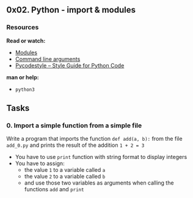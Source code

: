 ## 0x02. Python - import & modules

### Resources
**Read or watch:**

- [Modules](https://intranet.alxswe.com/rltoken/SY-cMfnwbHoPFaJ-D_LWig)
- [Command line
arguments](https://intranet.alxswe.com/rltoken/5e3TphtJ6WSVkWsdd2eX_A)
- [Pycodestyle – Style Guide for Python
Code](https://intranet.alxswe.com/rltoken/FlkAJ_kPXHC4Y65WrRvA4A)

**man or help:**
- `python3`

## Tasks
### 0. Import a simple function from a simple file
Write a program that imports the function `def add(a, b):` from the file `add_0.py` and prints the result of the addition `1 + 2 = 3`
- You have to use `print` function with string format to display integers
- You have to assign:
	- the value `1` to a variable called `a`
	- the value `2` to a variable called `b`
	- and use those two variables as arguments when calling the functions `add` and `print`
